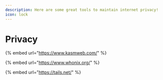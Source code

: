 ```yaml
---
description: Here are some great tools to maintain internet privacy!
icon: lock
---
```


# Privacy

{% embed url="https://www.kasmweb.com/" %}

{% embed url="https://www.whonix.org/" %}

{% embed url="https://tails.net/" %}

